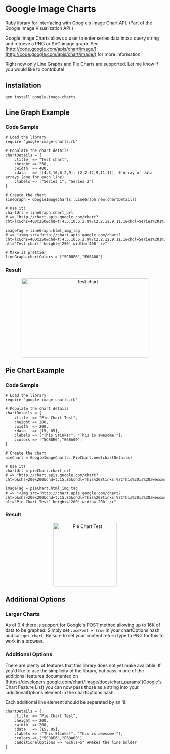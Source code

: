 # Google Image Charts

Ruby library for interfacing with Google's Image Chart API. (Part of the Google Image Visualization API.)

Google Image Charts allows a user to enter series data into a query string and retrieve a PNG or SVG image graph. See [http://code.google.com/apis/chart/image/](http://code.google.com/apis/chart/image/) for more information.

Right now only Line Graphs and Pie Charts are supported. Let me know if you would like to contribute!

## Installation

	gem install google-image-charts

## Line Graph Example
### Code Sample
	# Load the library
	require 'google-image-charts.rb'
	
	# Populate the chart details
	chartDetails = {
		:title 	=> "Test chart",
		:height => 250,
		:width 	=> 400,
		:data	=> [[4,5,10,6,2,9], [2,2,12,9,11,1]], # Array of data arrays (one for each line)
		:labels	=> ["Series 1", "Series 2"]
	}
	
	# Create the chart
	lineGraph = GoogleImageCharts::LineGraph.new(chartDetails)
	
	# Use it!
	chartUrl = lineGraph.chart_url
	# => "http://chart.apis.google.com/chart?cht=lc&chs=400x250&chd=t:4,5,10,6,2,9%7C2,2,12,9,11,1&chdl=Series%201%7CSeries%202&chdlp=b&chtt=Test%20chart&chco=a&chds=a&chxt=x,y"
	
	imageTag = lineGraph.html_img_tag
	# => "<img src='http://chart.apis.google.com/chart?cht=lc&chs=400x250&chd=t:4,5,10,6,2,9%7C2,2,12,9,11,1&chdl=Series%201%7CSeries%202&chdlp=b&chtt=Test%20chart&chco=a&chds=a&chxt=x,ycht=lc&chs=400x250&chd=t:4,5,10,6,2,9%7C2,2,12,9,11,1&chdl=Series%201%7CSeries%202&chdlp=b&chtt=Test%20chart&chco=a&chds=a&chxt=x,y' alt='Test chart' height='250' width='400' />"
	
	# Make it prettier
	lineGraph.chartColors = ["5CB8E6","E68A00"]

### Result
<div align="center"><img src='http://chart.apis.google.com/chart?cht=lc&chs=400x250&chd=t:4,5,10,6,2,9%7C2,2,12,9,11,1&chdl=Series%201%7CSeries%202&chdlp=b&chtt=Test%20chart&chco=a&chds=a&chxt=x,ycht=lc&chs=400x250&chd=t:4,5,10,6,2,9%7C2,2,12,9,11,1&chdl=Series%201%7CSeries%202&chdlp=b&chtt=Test%20chart&chco=5CB8E6,E68A00&chds=a&chxt=x,y' alt='Test chart' height='250' width='400' /></div>

## Pie Chart Example
### Code Sample
	# Load the library
	require 'google-image-charts.rb'
	
	# Populate the chart details
	chartDetails = {
		:title 	=> "Pie Chart Test",
		:height => 200,
		:width 	=> 200,
		:data	=> [15, 85], 
		:labels	=> ["This Stinks!", "This is awesome!"],
		:colors => ["5CB8E6","E68A00"]
	}
	
	# Create the chart
	pieChart = GoogleImageCharts::PieChart.new(chartDetails)
	
	# Use it!
	chartUrl = pieChart.chart_url
	# => "http://chart.apis.google.com/chart?cht=p&chs=200x200&chd=t:15,85&chdl=This%20Stinks!%7CThis%20is%20awesome!&chdlp=b&chtt=Pie%20Chart%20Test&chco=5CB8E6,E68A00&chds=a"
	
	imageTag = pieChart.html_img_tag
	# => "<img src='http://chart.apis.google.com/chart?cht=p&chs=200x200&chd=t:15,85&chdl=This%20Stinks!%7CThis%20is%20awesome!&chdlp=b&chtt=Pie%20Chart%20Test&chco=5CB8E6,E68A00&chds=acht=p&chs=200x200&chd=t:15,85&chdl=This%20Stinks!%7CThis%20is%20awesome!&chdlp=b&chtt=Pie%20Chart%20Test&chco=5CB8E6,E68A00&chds=a' alt='Pie Chart Test' height='200' width='200' />"

### Result
<div align="center"><img src='http://chart.apis.google.com/chart?cht=p&chs=200x200&chd=t:15,85&chdl=This%20Stinks!%7CThis%20is%20awesome!&chdlp=b&chtt=Pie%20Chart%20Test&chco=5CB8E6,E68A00&chds=acht=p&chs=200x200&chd=t:15,85&chdl=This%20Stinks!%7CThis%20is%20awesome!&chdlp=b&chtt=Pie%20Chart%20Test&chco=5CB8E6,E68A00&chds=a' alt='Pie Chart Test' height='200' width='200' /></div>

## Additional Options

### Larger Charts
As of 0.4 there is support for Google's POST method allowing up to 16K of data to be graphed. Simply set `:usePost = true` in your chartOptions hash and call `get_chart`. Be sure to set your content return type to PNG for this to work in a browser.

### Additional Options
There are plenty of features that this library does not yet make available. If you'd like to use the simplicity of the library, but pass in one of the additional features documented on [https://developers.google.com/chart/image/docs/chart_params](Google's Chart Feature List) you can now pass those as a string into your :additionalOptions element in the chartOptions hash.

Each additional line element should be separated by an '&'

	chartDetails = {
		:title 	=> "Pie Chart Test",
		:height => 200,
		:width 	=> 200,
		:data	=> [15, 85], 
		:labels	=> ["This Stinks!", "This is awesome!"],
		:colors => ["5CB8E6","E68A00"],
		:additionalOptions => "&chls=5" #Makes the line bolder
	}
   